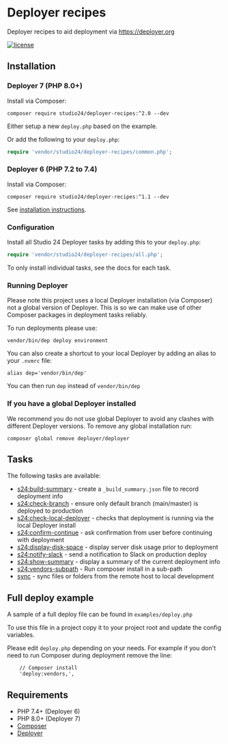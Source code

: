 # Deployer recipes

Deployer recipes to aid deployment via https://deployer.org

[![license][license-badge]][LICENSE]

## Installation

### Deployer 7 (PHP 8.0+)

Install via Composer:

```
composer require studio24/deployer-recipes:^2.0 --dev
```  

Either setup a new `deploy.php` based on the example. 

Or add the following to your `deploy.php`:

```php
require 'vendor/studio24/deployer-recipes/common.php';
```

### Deployer 6 (PHP 7.2 to 7.4)

Install via Composer:

```
composer require studio24/deployer-recipes:^1.1 --dev
```

See [installation instructions](https://github.com/studio24/deployer-recipes/tree/v1.1.0).

### Configuration

Install all Studio 24 Deployer tasks by adding this to your `deploy.php`:

```php
require 'vendor/studio24/deployer-recipes/all.php';
```

To only install individual tasks, see the docs for each task.

### Running Deployer

Please note this project uses a local Deployer installation (via Composer) not a global version of Deployer. This is so we
can make use of other Composer packages in deployment tasks reliably.

To run deployments please use:

```
vendor/bin/dep deploy environment 
```

You can also create a shortcut to your local Deployer by adding an alias to your `.nvmrc` file:

```
alias dep='vendor/bin/dep'
```

You can then run `dep` instead of `vendor/bin/dep`

### If you have a global Deployer installed

We recommend you do not use global Deployer to avoid any clashes with different Deployer versions. To remove any global installation run:

```
composer global remove deployer/deployer
```

## Tasks

The following tasks are available:

* [s24:build-summary](docs/build-summary.md) - create a `_build_summary.json` file to record deployment info
* [s24:check-branch](docs/check-branch.md) - ensure only default branch (main/master) is deployed to production
* [s24:check-local-deployer](docs/check-local-deployer.md) - checks that deployment is running via the local Deployer install
* [s24:confirm-continue](docs/confirm-continue.md) - ask confirmation from user before continuing with deployment
* [s24:display-disk-space](docs/display-disk-space.md) - display server disk usage prior to deployment
* [s24:notify-slack](docs/notify-slack.md) - send a notification to Slack on production deploy  
* [s24:show-summary](docs/show-summary.md) - display a summary of the current deployment info
* [s24:vendors-subpath](docs/vendors-subpath.md) - Run composer install in a sub-path
* [sync](docs/sync.md) - sync files or folders from the remote host to local development

## Full deploy example

A sample of a full deploy file can be found in `examples/deploy.php`

To use this file in a project copy it to your project root and update the config variables.

Please edit `deploy.php` depending on your needs. For example if you don't need to run Composer during deployment remove the line: 

```    
    // Composer install
    'deploy:vendors,',
```

## Requirements

* PHP 7.4+ (Deployer 6)
* PHP 8.0+ (Deployer 7)
* [Composer](https://getcomposer.org/)
* [Deployer](https://deployer.org/) 

[LICENSE]: ./LICENSE
[license-badge]: https://img.shields.io/badge/license-MIT-blue.svg
